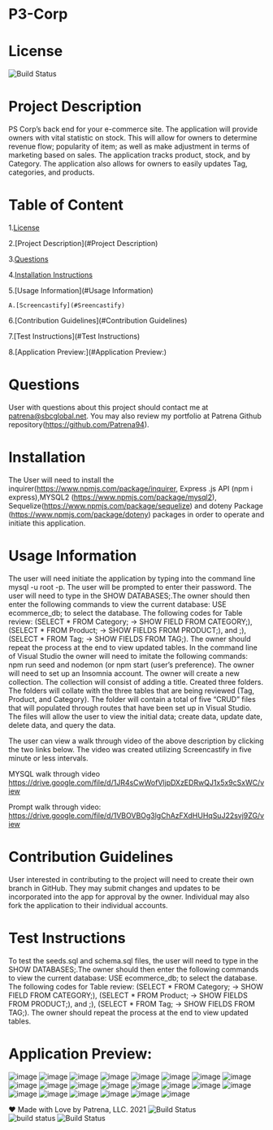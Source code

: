 # P3-Corp
 
# License
   
![Build Status](https://img.shields.io/github/license/Patrena94/P3-Corp)  


 # Project Description
PS Corp’s back end for your e-commerce site. The application will provide owners with vital statistic on stock.  This will allow for owners to determine revenue flow; popularity of item; as well as make adjustment in terms of marketing based on sales.  The application tracks product, stock, and by Category. The application also allows for owners to easily updates Tag, categories, and products.    


 # Table of Content 
 1.[License](#License)

 2.[Project Description](#Project Description)

 3.[Questions](#Questions)

 4.[Installation Instructions](#Installation)

 5.[Usage Information](#Usage Information)

    A.[Screencastify](#Sreencastify)

 6.[Contribution Guidelines](#Contribution Guidelines)

 7.[Test Instructions](#Test Instructions)
 
 8.[Application Preview:](#Application Preview:)

 # Questions  

 User with questions about this project should contact me at patrena@sbcglobal.net.  You may also review my portfolio at Patrena Github repository(https://github.com/Patrena94).
 

 
# Installation
  The User will need to install the inquirer(https://www.npmjs.com/package/inquirer, Express .js API (npm i express),MYSQL2 (https://www.npmjs.com/package/mysql2), Sequelize(https://www.npmjs.com/package/sequelize) and doteny Package (https://www.npmjs.com/package/doteny) packages in order to operate and initiate this application. 


# Usage Information
 The user will need initiate the application by typing into the command line mysql -u root -p. The user will be prompted to enter their password.  The user will need to type in the SHOW DATABASES;.The owner should then enter the following commands to view the current database: USE ecommerce_db; to select the database.  The following codes for Table review: (SELECT * FROM Category; -> SHOW FIELD FROM CATEGORY;), (SELECT * FROM Product; -> SHOW FIELDS FROM PRODUCT;), and ;), (SELECT * FROM Tag; -> SHOW FIELDS FROM TAG;). The owner should repeat the process at the end to view updated tables. 
In the command line of Visual Studio the owner will need to imitate the following commands: npm run seed and nodemon (or npm start (user’s preference).
The owner will need to set up an Insomnia account.  The owner will create a new collection. The collection will consist of adding a title. Created three folders. The folders will collate with the three tables that are being reviewed (Tag, Product, and Category).  The folder will contain a total of five “CRUD” files that will populated through routes that have been set up in Visual Studio. The files will allow the user to view the initial data; create data, update date, delete data, and query the data. 

The user can view a walk through video of the above description by clicking the two links below. The video was created utilizing Screencastify in five minute or less intervals.


MYSQL walk through video
https://drive.google.com/file/d/1JR4sCwWofVljpDXzEDRwQJ1x5x9cSxWC/view

Prompt walk through video:
https://drive.google.com/file/d/1VBOVBOg3lgChAzFXdHUHqSuJ22svj9ZG/view
 
 
  
# Contribution Guidelines
User interested in contributing to the project will need to create their own branch in GitHub.  They may submit changes and updates to be incorporated into the app for approval by the owner.  Individual may also fork the application to their individual accounts.  


# Test Instructions
To test the seeds.sql and schema.sql files, the user will need to type in the SHOW DATABASES;.The owner should then enter the following commands to view the current database: USE ecommerce_db; to select the database.  The following codes for Table review: (SELECT * FROM Category; -> SHOW FIELD FROM CATEGORY;), (SELECT * FROM Product; -> SHOW FIELDS FROM PRODUCT;), and ;), (SELECT * FROM Tag; -> SHOW FIELDS FROM TAG;). The owner should repeat the process at the end to view updated tables. 

# Application Preview:

![image](https://user-images.githubusercontent.com/83892241/130341391-b3a1c05d-773d-4846-a628-b6cef7c88051.png)
![image](https://user-images.githubusercontent.com/83892241/130341395-84381c29-0676-483a-8537-bf76a4e3152a.png)
![image](https://user-images.githubusercontent.com/83892241/130341398-17b9a3ba-ca3b-453f-91ee-3dd6513329bc.png)
![image](https://user-images.githubusercontent.com/83892241/130341406-5e135780-df5f-4661-9c22-ed8991382f6e.png)
![image](https://user-images.githubusercontent.com/83892241/130341413-44293db7-0e3e-4c92-a690-ebeb69aac184.png)
![image](https://user-images.githubusercontent.com/83892241/130341416-c5967775-8507-4fc1-82c1-9a82261d0e28.png)
![image](https://user-images.githubusercontent.com/83892241/130341423-d17aef01-f8f6-4ef4-9904-07a765a47d9f.png)
![image](https://user-images.githubusercontent.com/83892241/130341457-d1576a68-78f2-4bda-9e5f-e3361a6f16f2.png)
![image](https://user-images.githubusercontent.com/83892241/130341459-ec7c7d3f-0338-4dd8-a89b-f982eb22aeec.png)
![image](https://user-images.githubusercontent.com/83892241/130341463-27041457-d96c-4b4f-9d92-14abcb9b9431.png)
![image](https://user-images.githubusercontent.com/83892241/130341465-9701f916-34b2-4320-9e65-355adf98e8c8.png)
![image](https://user-images.githubusercontent.com/83892241/130341478-b0de2512-8c42-410f-8757-3d27e3a290e8.png)
![image](https://user-images.githubusercontent.com/83892241/130341491-2e1b6d2b-3b28-4df1-99ff-8c710ca045ef.png)
![image](https://user-images.githubusercontent.com/83892241/130341493-743fffe4-1c35-4818-a3d6-d6f555036893.png)
![image](https://user-images.githubusercontent.com/83892241/130341498-890a92fa-7d1d-41e3-84bd-c5cb77449dc4.png)
![image](https://user-images.githubusercontent.com/83892241/130341504-98c1c8fb-845a-4b48-88c1-5765cd7644c7.png)
![image](https://user-images.githubusercontent.com/83892241/130341509-73d5afe7-58b7-4a0f-b25d-6b643878f9a7.png)
![image](https://user-images.githubusercontent.com/83892241/130341516-08d2248e-416f-41bf-8412-25ec42f22a00.png)
![image](https://user-images.githubusercontent.com/83892241/130341520-562099dc-575e-422c-9658-da0198115385.png)
![image](https://user-images.githubusercontent.com/83892241/130341533-dd519c51-c6ca-4edc-971a-b14e4f91fd7a.png)
![image](https://user-images.githubusercontent.com/83892241/130341536-b60378df-1174-48ae-bf11-3e0396697f45.png)
![image](https://user-images.githubusercontent.com/83892241/130341543-a12d8a4e-9739-43cd-8082-5a4204a683ee.png)

❤️ Made with Love by Patrena, LLC. 2021
![Build Status](https://img.shields.io/github/languages/top/Patrena94/Smith-Corporation-Work-Scheduler)  
![build status](https://img.shields.io/github/languages/top/Patrena94/Mobile-Drive-in-Theater)
![Build Status](https://img.shields.io/github/languages/top/Patrena94/Multi-City-Weather-Dashboard)
 